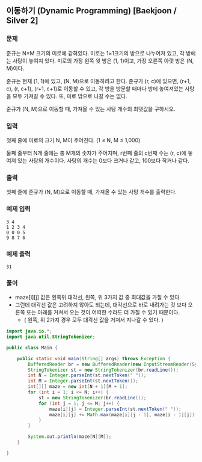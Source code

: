 ## 이동하기 (Dynamic Programming) [Baekjoon / Silver 2]

### 문제

준규는 N×M 크기의 미로에 갇혀있다. 미로는 1×1크기의 방으로 나누어져 있고, 각 방에는 사탕이 놓여져 있다. 미로의 가장 왼쪽 윗 방은 (1, 1)이고, 가장 오른쪽 아랫 방은 (N, M)이다.

준규는 현재 (1, 1)에 있고, (N, M)으로 이동하려고 한다. 준규가 (r, c)에 있으면, (r+1, c), (r, c+1), (r+1, c+1)로 이동할 수 있고, 각 방을 방문할 때마다 방에 놓여져있는 사탕을 모두 가져갈 수 있다. 또, 미로 밖으로 나갈 수는 없다.

준규가 (N, M)으로 이동할 때, 가져올 수 있는 사탕 개수의 최댓값을 구하시오.

### 입력

첫째 줄에 미로의 크기 N, M이 주어진다. (1 ≤ N, M ≤ 1,000)

둘째 줄부터 N개 줄에는 총 M개의 숫자가 주어지며, r번째 줄의 c번째 수는 (r, c)에 놓여져 있는 사탕의 개수이다. 사탕의 개수는 0보다 크거나 같고, 100보다 작거나 같다.

### 출력

첫째 줄에 준규가 (N, M)으로 이동할 때, 가져올 수 있는 사탕 개수를 출력한다.

### 예제 입력

```
3 4
1 2 3 4
0 0 0 5
9 8 7 6
```

### 예제 출력

```
31
```

### 풀이

- maze[i][j] 값은 왼쪽위 대각선, 왼쪽, 위 3가지 값 중 최대값을 가질 수 있다.
- 그런데 대각선 값은 고려하지 않아도 되는데, 대각선으로 바로 내려가는 것 보다 오른쪽 또는 아래를 거쳐서 오는 것이 어떠한 수라도 더 가질 수 있기 때문이다.
    - ( 왼쪽, 위 2가지 경우 모두 대각선 값을 거쳐서 지나갈 수 있다. )

```java
import java.io.*;
import java.util.StringTokenizer;

public class Main {

    public static void main(String[] args) throws Exception {
        BufferedReader br = new BufferedReader(new InputStreamReader(System.in));
        StringTokenizer st = new StringTokenizer(br.readLine());
        int N = Integer.parseInt(st.nextToken(" "));
        int M = Integer.parseInt(st.nextToken());
        int[][] maze = new int[N + 1][M + 1];
        for (int i = 1; i <= N; i++) {
            st = new StringTokenizer(br.readLine());
            for (int j = 1; j <= M; j++) {
                maze[i][j] = Integer.parseInt(st.nextToken(" "));
                maze[i][j] += Math.max(maze[i][j - 1], maze[i - 1][j]);
            }
        }

        System.out.println(maze[N][M]);
    }

}
```